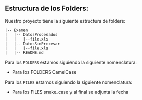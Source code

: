 
## Estructura de los Folders:

Nuestro proyecto tiene la siguiente estructura de folders:

```
|-- Examen
|   |-- DatosProcesados
|   |   |--file.xls
|   |-- DatosSinProcesar
|   |   |--file.xls
|   |-- README.md
```
Para los ```FOLDERS``` estamos siguiendo la siguiente nomenclatura:

<ul>
  <li>Para los FOLDERS CamelCase</li>
</ul>

Para los ```FILES``` estamos siguiendo la siguiente nomenclatura:

<ul>
  <li>Para los FILES snake_case y al final se adjunta la fecha</li>
</ul>
